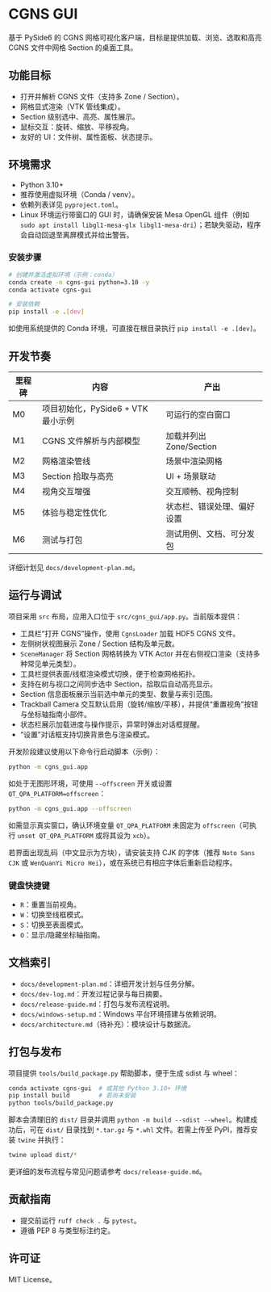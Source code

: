 # CGNS GUI

基于 PySide6 的 CGNS 网格可视化客户端，目标是提供加载、浏览、选取和高亮 CGNS 文件中网格 Section 的桌面工具。

## 功能目标

- 打开并解析 CGNS 文件（支持多 Zone / Section）。
- 网格显式渲染（VTK 管线集成）。
- Section 级别选中、高亮、属性展示。
- 鼠标交互：旋转、缩放、平移视角。
- 友好的 UI：文件树、属性面板、状态提示。

## 环境需求

- Python 3.10+
- 推荐使用虚拟环境（Conda / venv）。
- 依赖列表详见 `pyproject.toml`。
- Linux 环境运行带窗口的 GUI 时，请确保安装 Mesa OpenGL 组件（例如 `sudo apt install libgl1-mesa-glx libgl1-mesa-dri`）；若缺失驱动，程序会自动回退至离屏模式并给出警告。

### 安装步骤

```bash
# 创建并激活虚拟环境（示例：conda）
conda create -n cgns-gui python=3.10 -y
conda activate cgns-gui

# 安装依赖
pip install -e .[dev]
```

如使用系统提供的 Conda 环境，可直接在根目录执行 `pip install -e .[dev]`。

## 开发节奏

| 里程碑 | 内容 | 产出 |
| --- | --- | --- |
| M0 | 项目初始化，PySide6 + VTK 最小示例 | 可运行的空白窗口 |
| M1 | CGNS 文件解析与内部模型 | 加载并列出 Zone/Section |
| M2 | 网格渲染管线 | 场景中渲染网格 |
| M3 | Section 拾取与高亮 | UI + 场景联动 |
| M4 | 视角交互增强 | 交互顺畅、视角控制 |
| M5 | 体验与稳定性优化 | 状态栏、错误处理、偏好设置 |
| M6 | 测试与打包 | 测试用例、文档、可分发包 |

详细计划见 `docs/development-plan.md`。

## 运行与调试

项目采用 `src` 布局，应用入口位于 `src/cgns_gui/app.py`。当前版本提供：

- 工具栏“打开 CGNS”操作，使用 `CgnsLoader` 加载 HDF5 CGNS 文件。
- 左侧树状视图展示 Zone / Section 结构及单元数。
- `SceneManager` 将 Section 网格转换为 VTK Actor 并在右侧视口渲染（支持多种常见单元类型）。
- 工具栏提供表面/线框渲染模式切换，便于检查网格拓扑。
- 支持在树与视口之间同步选中 Section，拾取后自动高亮显示。
- Section 信息面板展示当前选中单元的类型、数量与索引范围。
- Trackball Camera 交互默认启用（旋转/缩放/平移），并提供“重置视角”按钮与坐标轴指南小部件。
- 状态栏展示加载进度与操作提示，异常时弹出对话框提醒。
- “设置”对话框支持切换背景色与渲染模式。

开发阶段建议使用以下命令行启动脚本（示例）：

```bash
python -m cgns_gui.app
```

如处于无图形环境，可使用 `--offscreen` 开关或设置 `QT_QPA_PLATFORM=offscreen`：

```bash
python -m cgns_gui.app --offscreen
```

如需显示真实窗口，确认环境变量 `QT_QPA_PLATFORM` 未固定为 `offscreen`（可执行 `unset QT_QPA_PLATFORM` 或将其设为 `xcb`）。

若界面出现乱码（中文显示为方块），请安装支持 CJK 的字体（推荐 `Noto Sans CJK` 或 `WenQuanYi Micro Hei`），或在系统已有相应字体后重新启动程序。

### 键盘快捷键

- `R`：重置当前视角。
- `W`：切换至线框模式。
- `S`：切换至表面模式。
- `O`：显示/隐藏坐标轴指南。

## 文档索引

- `docs/development-plan.md`：详细开发计划与任务分解。
- `docs/dev-log.md`：开发过程记录与每日摘要。
- `docs/release-guide.md`：打包与发布流程说明。
- `docs/windows-setup.md`：Windows 平台环境搭建与依赖说明。
- `docs/architecture.md`（待补充）：模块设计与数据流。

## 打包与发布

项目提供 `tools/build_package.py` 帮助脚本，便于生成 sdist 与 wheel：

```bash
conda activate cgns-gui  # 或其他 Python 3.10+ 环境
pip install build        # 若尚未安装
python tools/build_package.py
```

脚本会清理旧的 `dist/` 目录并调用 `python -m build --sdist --wheel`。构建成功后，可在 `dist/` 目录找到 `*.tar.gz` 与 `*.whl` 文件。若需上传至 PyPI，推荐安装 `twine` 并执行：

```bash
twine upload dist/*
```

更详细的发布流程与常见问题请参考 `docs/release-guide.md`。

## 贡献指南

- 提交前运行 `ruff check .` 与 `pytest`。
- 遵循 PEP 8 与类型标注约定。

## 许可证

MIT License。
